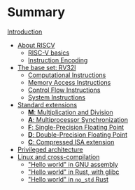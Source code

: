 # Summary

[Introduction](README.md)

- [About RISCV]()
  + [RISC-V basics](riscv/overview.md)
  + [Instruction Encoding](riscv/encoding.md)
- [The base set: RV32I](rv32i.md)
  + [Computational Instructions](rv32i/computational.md)
  + [Memory Access Instructions](rv32i/memoryaccess.md)
  + [Control Flow Instructions](rv32i/controlflow.md)
  + [System Instructions](rv32i/system.md)
- [Standard extensions]()
  + [**M**: Multiplication and Division]()
  + [**A**: Multiprocessor Synchronization]()
  + [**F**: Single-Precision Floating Point]()
  + [**D**: Double-Precision Floating Point]()
  + [**C**: Compressed ISA extension]()
- [Privileged architecture]()
- [Linux and cross-compilation]()
  + ["Hello world" in GNU assembly](linux/hello-gas.md)
  + ["Hello world" in Rust, with glibc](linux/hello-rust-libc.md)
  + ["Hello world" in `no_std` Rust](linux/hello-rust-bare.md)
